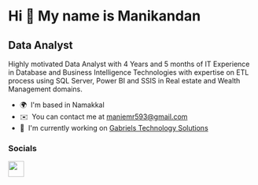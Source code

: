 Hi 👋 My name is Manikandan
===========================

Data Analyst
------------

Highly motivated Data Analyst with 4 Years and 5 months of IT Experience in Database and Business Intelligence Technologies with expertise on ETL process using SQL Server, Power BI and SSIS in Real estate and Wealth Management domains.

* 🌍  I'm based in Namakkal
* ✉️  You can contact me at [maniemr593@gmail.com](mailto:maniemr593@gmail.com)
* 🚀  I'm currently working on [Gabriels Technology Solutions](http://www.gabriels.net/)


### Socials

<p align="left"> <a href="https://www.linkedin.com/in/manikandan-p1212/" target="_blank" rel="noreferrer"><img src="https://raw.githubusercontent.com/danielcranney/readme-generator/main/public/icons/socials/linkedin.svg" width="32" height="32" /></a></p>
